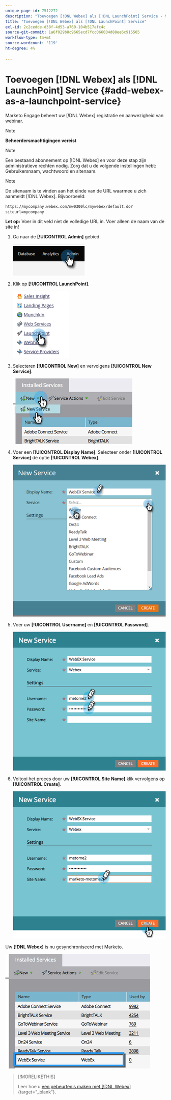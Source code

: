 ```yaml
---
unique-page-id: 7512272
description: "Toevoegen [!DNL Webex] als [!DNL LaunchPoint] Service - Marketo Docs - Productdocumentatie"
title: "Toevoegen [!DNL Webex] als [!DNL LaunchPoint] Service"
exl-id: 2c2cedde-d38f-4d53-a760-104b517afc4c
source-git-commit: 1a6f029b8c9665ecd7fcc066004d88ee6c915505
workflow-type: tm+mt
source-wordcount: '119'
ht-degree: 4%

---
```


# Toevoegen [!DNL Webex] als [!DNL LaunchPoint] Service {#add-webex-as-a-launchpoint-service}

Marketo Engage beheert uw [!DNL Webex] registratie en aanwezigheid van webinar.

>[!NOTE]
>
>**Beheerdersmachtigingen vereist**

>[!NOTE]
>
>Een bestaand abonnement op [!DNL Webex] en voor deze stap zijn administratieve rechten nodig. Zorg dat u de volgende instellingen hebt: Gebruikersnaam, wachtwoord en sitenaam.

>[!NOTE]
>
>De sitenaam is te vinden aan het einde van de URL waarmee u zich aanmeldt [!DNL Webex]. Bijvoorbeeld:
>
>`https://mycompany.webex.com/mw0300lc/mywebex/default.do?siteurl=mycompany`
>
>**Let op:** Voer in dit veld niet de volledige URL in. Voer alleen de naam van de site in!

1. Ga naar de **[!UICONTROL Admin]** gebied.

   ![](assets/add-webex-as-a-launchpoint-service-1.png)

1. Klik op **[!UICONTROL LaunchPoint]**.

   ![](assets/add-webex-as-a-launchpoint-service-2.png)

1. Selecteren **[!UICONTROL New]** en vervolgens **[!UICONTROL New Service]**.

   ![](assets/add-webex-as-a-launchpoint-service-3.png)

1. Voer een **[!UICONTROL Display Name]**. Selecteer onder **[!UICONTROL Service]** de optie **[!UICONTROL Webex]**.

   ![](assets/add-webex-as-a-launchpoint-service-4.png)

1. Voer uw **[!UICONTROL Username]** en **[!UICONTROL Password]**.

   ![](assets/add-webex-as-a-launchpoint-service-5.png)

1. Voltooi het proces door uw **[!UICONTROL Site Name]** klik vervolgens op **[!UICONTROL Create]**.

   ![](assets/add-webex-as-a-launchpoint-service-6.png)

Uw **[!DNL Webex]** is nu gesynchroniseerd met Marketo.

![](assets/add-webex-as-a-launchpoint-service-7.png)

>[!MORELIKETHIS]
>
>Leer hoe u [een gebeurtenis maken met [!DNL Webex]](/help/marketo/product-docs/demand-generation/events/create-an-event/create-an-event-with-webex.md){target="_blank"}.

